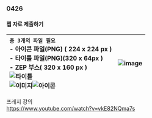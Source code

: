 ### 0426  


#### 젭 자료 제출하기


|**`총 3개의 파일 필요`**  <br>- 아이콘 파일(PNG) ( 224 x 224 px ) <br>- 타이틀 파일(PNG)(320 x 64px ) <br>- ZEP 부스( 320 x 160 px )<br>![타이틀](https://github.com/s8st/20240320FinalProject/assets/153998744/b02ac43f-0573-47b9-80aa-8800d11d2b04)<br>![이미지](https://github.com/s8st/20240320FinalProject/assets/153998744/831bd4f9-5a9f-42fb-82d0-912c4c09c0f0)![아이콘](https://github.com/s8st/20240320FinalProject/assets/153998744/dfd7e9d2-dc5d-4225-a8e7-e441af6b5fb2)|![image](https://github.com/s8st/20240320FinalProject/assets/153998744/a1e47a3c-c06b-4130-888f-ff849614a9d7)|
|:--|--|

프레지 강의  
https://www.youtube.com/watch?v=vkE82NQma7s
